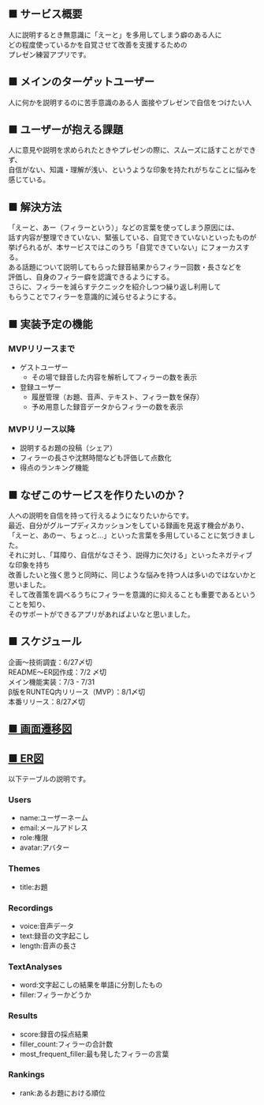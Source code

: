 ## ■ サービス概要  
人に説明するとき無意識に「えーと」を多用してしまう癖のある人に  
どの程度使っているかを自覚させて改善を支援するための  
プレゼン練習アプリです。  

## ■ メインのターゲットユーザー  
人に何かを説明するのに苦手意識のある人
面接やブレゼンで自信をつけたい人  

## ■ ユーザーが抱える課題  
人に意見や説明を求められたときやプレゼンの際に、スムーズに話すことができず、  
自信がない、知識・理解が浅い、というような印象を持たれがちなことに悩みを感じている。  

## ■ 解決方法  
「えーと、あー（フィラーという）」などの言葉を使ってしまう原因には、  
話す内容が整理できていない、緊張している、自覚できていないといったものが  
挙げられるが、本サービスではこのうち「自覚できていない」にフォーカスする。    
ある話題について説明してもらった録音結果からフィラー回数・長さなどを  
評価し、自身のフィラー癖を認識できるようにする。  
さらに、フィラーを減らすテクニックを紹介しつつ繰り返し利用して  
もらうことでフィラーを意識的に減らせるようにする。

## ■ 実装予定の機能  
### MVPリリースまで
- ゲストユーザー  
  - その場で録音した内容を解析してフィラーの数を表示  
- 登録ユーザー  
  - 履歴管理（お題、音声、テキスト、フィラー数を保存）
  - 予め用意した録音データからフィラーの数を表示  
### MVPリリース以降
  - 説明するお題の投稿（シェア）
  - フィラーの長さや沈黙時間なども評価して点数化
  - 得点のランキング機能

## ■ なぜこのサービスを作りたいのか？  
人への説明を自信を持って行えるようになりたいからです。  
最近、自分がグループディスカッションをしている録画を見返す機会があり、  
「えーと、あのー、ちょっと…」といった言葉を多用していることに気づきました。  
それに対し、「耳障り、自信がなさそう、説得力に欠ける」といったネガティブな印象を持ち  
改善したいと強く思うと同時に、同じような悩みを持つ人は多いのではないかと思いました。  
そして改善策を調べるうちにフィラーを意識的に抑えることも重要であるということを知り、  
そのサポートができるアプリがあればよいなと思いました。  

## ■ スケジュール  
企画〜技術調査：6/27〆切  
README〜ER図作成：7/2 〆切  
メイン機能実装：7/3 - 7/31  
β版をRUNTEQ内リリース（MVP）：8/1〆切  
本番リリース：8/27〆切  

## [■ 画面遷移図](https://www.figma.com/file/Mhf4ayKerRbnDoINOcTBF0/%E7%94%BB%E9%9D%A2%E9%81%B7%E7%A7%BB%E5%9B%B3?node-id=0%3A1)

## [■ ER図](https://drive.google.com/file/d/1F3FmFdCgxf3DwAhCBfdfh9DtxtUPuRTo/view?usp=sharing)  
以下テーブルの説明です。
### Users
- name:ユーザーネーム
- email:メールアドレス
- role:権限
- avatar:アバター
### Themes
- title:お題
### Recordings
- voice:音声データ
- text:録音の文字起こし
- length:音声の長さ
### TextAnalyses
- word:文字起こしの結果を単語に分割したもの
- filler:フィラーかどうか
### Results
- score:録音の採点結果
- filler_count:フィラーの合計数
- most_frequent_filler:最も発したフィラーの言葉
### Rankings
- rank:あるお題における順位